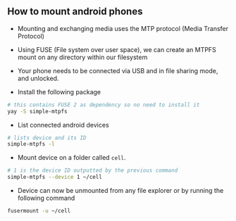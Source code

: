 ## How to mount android phones

* Mounting and exchanging media uses the MTP protocol (Media Transfer Protocol)

* Using FUSE (File system over user space), we can create an MTPFS mount on any directory within our filesystem

* Your phone needs to be connected via USB and in file sharing mode, and unlocked.

* Install the following package

```sh
# this contains FUSE 2 as dependency so no need to install it
yay -S simple-mtpfs
```

* List connected android devices

```sh
# lists device and its ID
simple-mtpfs -l
```

* Mount device on a folder called `cell`.

```sh
# 1 is the device ID outputted by the previous command
simple-mtpfs --device 1 ~/cell
```

* Device can now be unmounted from any file explorer or by running the following command

```sh
fusermount -u ~/cell
```
